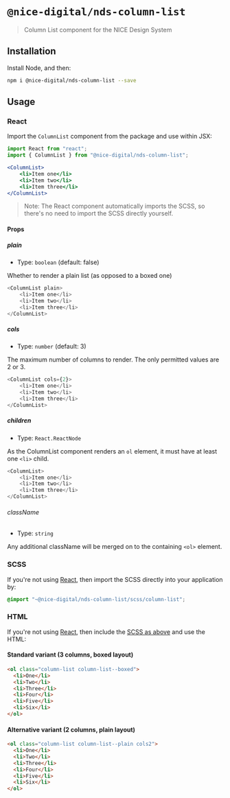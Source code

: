 # `@nice-digital/nds-column-list`

> Column List component for the NICE Design System

## Installation

Install Node, and then:

```sh
npm i @nice-digital/nds-column-list --save
```

## Usage

### React

Import the `ColumnList` component from the package and use within JSX:

```jsx
import React from "react";
import { ColumnList } from "@nice-digital/nds-column-list";

<ColumnList>
	<li>Item one</li>
	<li>Item two</li>
	<li>Item three</li>
</ColumnList>

```

> Note: The React component automatically imports the SCSS, so there's no need to import the SCSS directly yourself.

#### Props

##### plain

- Type: `boolean` (default: false)

Whether to render a plain list (as opposed to a boxed one)

```js
<ColumnList plain>
	<li>Item one</li>
	<li>Item two</li>
	<li>Item three</li>
</ColumnList>
```

##### cols

- Type: `number` (default: 3)

The maximum number of columns to render. The only permitted values are 2 or 3.

```js
<ColumnList cols={2}>
	<li>Item one</li>
	<li>Item two</li>
	<li>Item three</li>
</ColumnList>
```

##### children

- Type: `React.ReactNode`

As the ColumnList component renders an `ol` element, it must have at least one `<li>`
child.

```js
<ColumnList>
	<li>Item one</li>
	<li>Item two</li>
	<li>Item three</li>
</ColumnList>
```

###### className

- Type: `string`

Any additional className will be merged on to the containing `<ol>` element.

### SCSS

If you're not using [React](#react), then import the SCSS directly into your application by:

```scss
@import "~@nice-digital/nds-column-list/scss/column-list";
```

### HTML

If you're not using [React](#react), then include the [SCSS as above](#scss) and use the HTML:


#### Standard variant (3 columns, boxed layout)
```html
<ol class="column-list column-list--boxed">
  <li>One</li>
  <li>Two</li>
  <li>Three</li>
  <li>Four</li>
  <li>Five</li>
  <li>Six</li>
</ol>
```

#### Alternative variant (2 columns, plain layout)
```html
<ol class="column-list column-list--plain cols2">
  <li>One</li>
  <li>Two</li>
  <li>Three</li>
  <li>Four</li>
  <li>Five</li>
  <li>Six</li>
</ol>
```
